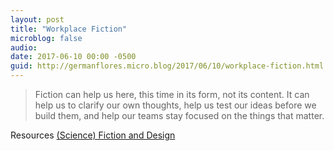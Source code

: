 ```yaml
---
layout: post
title: "Workplace Fiction"
microblog: false
audio: 
date: 2017-06-10 00:00 -0500
guid: http://germanflores.micro.blog/2017/06/10/workplace-fiction.html
---
```

> Fiction can help us here, this time in its form, not its content. It can help us to clarify our own thoughts, help us test our ideas before we build them, and help our teams stay focused on the things that matter.

Resources
<a href="https://medium.com/hackerpreneur-magazine/science-fiction-and-design-866178c1739e">(Science) Fiction and Design</a>
